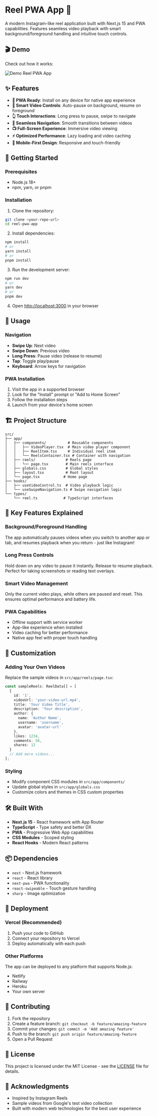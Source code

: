 # Reel PWA App 🎥

A modern Instagram-like reel application built with Next.js 15 and PWA capabilities. Features seamless video playback with smart background/foreground handling and intuitive touch controls.

## 🎬 Demo
Check out how it works:

![Demo Reel PWA App](https://github.com/RomilMovaliya/Demo-Reel-PWA-app/blob/main/demo_reel_app.gif)

## ✨ Features

- **📱 PWA Ready**: Install on any device for native app experience
- **🎥 Smart Video Controls**: Auto-pause on background, resume on foreground
- **👆 Touch Interactions**: Long press to pause, swipe to navigate
- **🔄 Seamless Navigation**: Smooth transitions between videos
- **📺 Full-Screen Experience**: Immersive video viewing
- **⚡ Optimized Performance**: Lazy loading and video caching
- **📱 Mobile-First Design**: Responsive and touch-friendly

## 🚀 Getting Started

### Prerequisites

- Node.js 18+ 
- npm, yarn, or pnpm

### Installation

1. Clone the repository:
```bash
git clone <your-repo-url>
cd reel-pwa-app
```

2. Install dependencies:
```bash
npm install
# or
yarn install
# or
pnpm install
```

3. Run the development server:
```bash
npm run dev
# or
yarn dev
# or
pnpm dev
```

4. Open [http://localhost:3000](http://localhost:3000) in your browser

## 📱 Usage

### Navigation
- **Swipe Up**: Next video
- **Swipe Down**: Previous video
- **Long Press**: Pause video (release to resume)
- **Tap**: Toggle play/pause
- **Keyboard**: Arrow keys for navigation

### PWA Installation
1. Visit the app in a supported browser
2. Look for the "Install" prompt or "Add to Home Screen"
3. Follow the installation steps
4. Launch from your device's home screen

## 🏗️ Project Structure

```
src/
├── app/
│   ├── components/          # Reusable components
│   │   ├── VideoPlayer.tsx  # Main video player component
│   │   ├── ReelItem.tsx     # Individual reel item
│   │   └── ReelsContainer.tsx # Container with navigation
│   ├── reels/              # Reels page
│   │   └── page.tsx        # Main reels interface
│   ├── globals.css         # Global styles
│   ├── layout.tsx          # Root layout
│   └── page.tsx           # Home page
├── hooks/
│   ├── useVideoControl.ts  # Video playback logic
│   └── useSwipeNavigation.ts # Swipe navigation logic
└── types/
    └── reel.ts            # TypeScript interfaces
```

## 🎯 Key Features Explained

### Background/Foreground Handling
The app automatically pauses videos when you switch to another app or tab, and resumes playback when you return - just like Instagram!

### Long Press Controls
Hold down on any video to pause it instantly. Release to resume playback. Perfect for taking screenshots or reading text overlays.

### Smart Video Management
Only the current video plays, while others are paused and reset. This ensures optimal performance and battery life.

### PWA Capabilities
- Offline support with service worker
- App-like experience when installed
- Video caching for better performance
- Native app feel with proper touch handling

## 🔧 Customization

### Adding Your Own Videos
Replace the sample videos in `src/app/reels/page.tsx`:

```typescript
const sampleReels: ReelData[] = [
  {
    id: '1',
    videoUrl: 'your-video-url.mp4',
    title: 'Your Video Title',
    description: 'Your description',
    author: {
      name: 'Author Name',
      username: 'username',
      avatar: 'avatar-url'
    },
    likes: 1234,
    comments: 56,
    shares: 12
  }
  // Add more videos...
];
```

### Styling
- Modify component CSS modules in `src/app/components/`
- Update global styles in `src/app/globals.css`
- Customize colors and themes in CSS custom properties

## 🛠️ Built With

- **Next.js 15** - React framework with App Router
- **TypeScript** - Type safety and better DX
- **PWA** - Progressive Web App capabilities
- **CSS Modules** - Scoped styling
- **React Hooks** - Modern React patterns

## 📦 Dependencies

- `next` - Next.js framework
- `react` - React library
- `next-pwa` - PWA functionality
- `react-swipeable` - Touch gesture handling
- `sharp` - Image optimization

## 🚀 Deployment

### Vercel (Recommended)
1. Push your code to GitHub
2. Connect your repository to Vercel
3. Deploy automatically with each push

### Other Platforms
The app can be deployed to any platform that supports Node.js:
- Netlify
- Railway
- Heroku
- Your own server

## 🤝 Contributing

1. Fork the repository
2. Create a feature branch: `git checkout -b feature/amazing-feature`
3. Commit your changes: `git commit -m 'Add amazing feature'`
4. Push to the branch: `git push origin feature/amazing-feature`
5. Open a Pull Request

## 📄 License

This project is licensed under the MIT License - see the [LICENSE](LICENSE) file for details.

## 🙏 Acknowledgments

- Inspired by Instagram Reels
- Sample videos from Google's test video collection
- Built with modern web technologies for the best user experience
